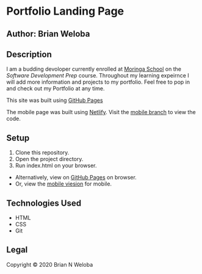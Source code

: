 # Portfolio Landing Page

## **Author**: Brian Weloba

## Description

I am a budding devoloper currently enrolled at [Moringa School](https://moringaschool.com/) on the *Software Development Prep* course. Throughout my learning expeirnce I will add more information and projects to my portfolio.
 Feel free to pop in and check out my Portfolio at any time.

 This site was built using [GitHub Pages](htps://pages.github.com/)
 
 The mobile page was built using [Netlify](https://app.netlify.com/). Visit the [mobile branch](https://github.com/Brian-Weloba/Portfolio-landing-page/tree/mobile) to view the code.

## Setup

 1. Clone this repository.
 2. Open the project directory.
 3. Run index.html on your browser.

- Alternatively, view on [GitHub Pages](https://brian-weloba.github.io/Portfolio-landing-page/) on browser.
- Or, view the [mobile viesion](https://brian-weloba-portfolio-mobile.netlify.app/) for mobile.

## Technologies Used

- HTML
- CSS
- Git

## Legal

 Copyright &copy; 2020 Brian N Weloba
